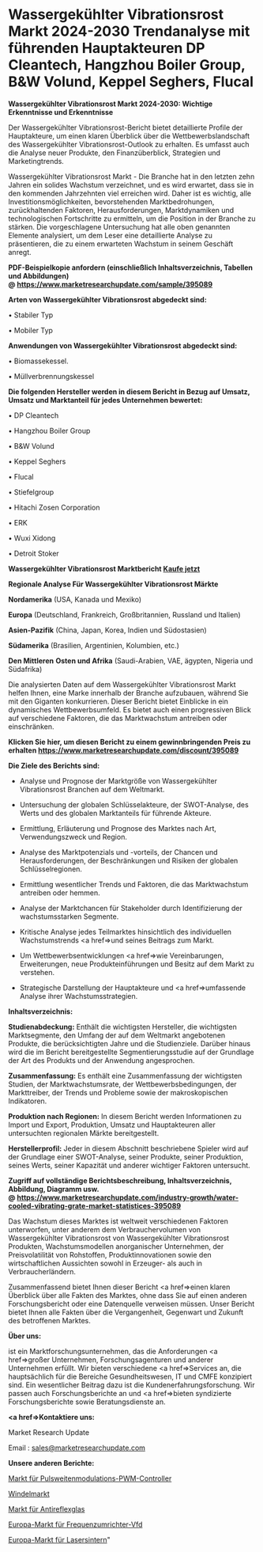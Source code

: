 # Wassergekühlter Vibrationsrost Markt 2024-2030 Trendanalyse mit führenden Hauptakteuren DP Cleantech, Hangzhou Boiler Group, B&W Volund, Keppel Seghers, Flucal

<strong>Wassergekühlter Vibrationsrost Markt 2024-2030: Wichtige Erkenntnisse und Erkenntnisse</strong>

Der Wassergekühlter Vibrationsrost-Bericht bietet detaillierte Profile der Hauptakteure, um einen klaren Überblick über die Wettbewerbslandschaft des Wassergekühlter Vibrationsrost-Outlook zu erhalten. Es umfasst auch die Analyse neuer Produkte, den Finanzüberblick, Strategien und Marketingtrends.

Wassergekühlter Vibrationsrost Markt - Die Branche hat in den letzten zehn Jahren ein solides Wachstum verzeichnet, und es wird erwartet, dass sie in den kommenden Jahrzehnten viel erreichen wird. Daher ist es wichtig, alle Investitionsmöglichkeiten, bevorstehenden Marktbedrohungen, zurückhaltenden Faktoren, Herausforderungen, Marktdynamiken und technologischen Fortschritte zu ermitteln, um die Position in der Branche zu stärken. Die vorgeschlagene Untersuchung hat alle oben genannten Elemente analysiert, um dem Leser eine detaillierte Analyse zu präsentieren, die zu einem erwarteten Wachstum in seinem Geschäft anregt.

<strong><b>PDF-Beispielkopie anfordern (einschließlich Inhaltsverzeichnis, Tabellen und Abbildungen) @ </b></strong><strong><a href=https://www.marketresearchupdate.com/sample/395089><strong>https://www.marketresearchupdate.com/sample/395089</u></a></strong></strong>

<strong>Arten von Wassergekühlter Vibrationsrost abgedeckt sind:</strong>

• Stabiler Typ

• Mobiler Typ

<strong>Anwendungen von Wassergekühlter Vibrationsrost abgedeckt sind:</strong>

• Biomassekessel.

• Müllverbrennungskessel

<strong>Die folgenden Hersteller werden in diesem Bericht in Bezug auf Umsatz, Umsatz und Marktanteil für jedes Unternehmen bewertet:</strong>

• DP Cleantech

• Hangzhou Boiler Group

• B&W Volund

• Keppel Seghers

• Flucal

• Stiefelgroup

• Hitachi Zosen Corporation

• ERK

• Wuxi Xidong

• Detroit Stoker

<strong>Wassergekühlter Vibrationsrost Marktbericht <a href=https://www.marketresearchupdate.com/buynow/395089>Kaufe jetzt</a></strong>

<strong>Regionale Analyse Für Wassergekühlter Vibrationsrost Märkte</strong>

<strong>Nordamerika</strong> (USA, Kanada und Mexiko)

<strong>Europa</strong> (Deutschland, Frankreich, Großbritannien, Russland und Italien)

<strong>Asien-Pazifik</strong> (China, Japan, Korea, Indien und Südostasien)

<strong>Südamerika</strong> (Brasilien, Argentinien, Kolumbien, etc.)

<strong>Den Mittleren</strong> <strong>Osten und Afrika</strong> (Saudi-Arabien, VAE, ägypten, Nigeria und Südafrika)

Die analysierten Daten auf dem Wassergekühlter Vibrationsrost Markt helfen Ihnen, eine Marke innerhalb der Branche aufzubauen, während Sie mit den Giganten konkurrieren. Dieser Bericht bietet Einblicke in ein dynamisches Wettbewerbsumfeld. Es bietet auch einen progressiven Blick auf verschiedene Faktoren, die das Marktwachstum antreiben oder einschränken.

<strong>Klicken Sie hier, um diesen Bericht zu einem gewinnbringenden Preis zu erhalten
</strong><strong><a href=https://www.marketresearchupdate.com/discount/395089>https://www.marketresearchupdate.com/discount/395089</b></u></strong></a>

<strong>Die Ziele des Berichts sind:</strong>

- Analyse und Prognose der Marktgröße von Wassergekühlter Vibrationsrost Branchen auf dem Weltmarkt.

- Untersuchung der globalen Schlüsselakteure, der SWOT-Analyse, des Werts und des globalen Marktanteils für führende Akteure.

- Ermittlung, Erläuterung und Prognose des Marktes nach Art, Verwendungszweck und Region.

- Analyse des Marktpotenzials und -vorteils, der Chancen und Herausforderungen, der Beschränkungen und Risiken der globalen Schlüsselregionen.

- Ermittlung wesentlicher Trends und Faktoren, die das Marktwachstum antreiben oder hemmen.

- Analyse der Marktchancen für Stakeholder durch Identifizierung der wachstumsstarken Segmente.

- Kritische Analyse jedes Teilmarktes hinsichtlich des individuellen Wachstumstrends <a href=>und</a> seines Beitrags zum Markt.

- Um Wettbewerbsentwicklungen <a href=>wie</a> Vereinbarungen, Erweiterungen, neue Produkteinführungen und Besitz auf dem Markt zu verstehen.

- Strategische Darstellung der Hauptakteure und <a href=>umfas</a>sende Analyse ihrer Wachstumsstrategien.

<strong>Inhaltsverzeichnis:</strong>

<strong>Studienabdeckung:</strong> Enthält die wichtigsten Hersteller, die wichtigsten Marktsegmente, den Umfang der auf dem Weltmarkt angebotenen Produkte, die berücksichtigten Jahre und die Studienziele. Darüber hinaus wird die im Bericht bereitgestellte Segmentierungsstudie auf der Grundlage der Art des Produkts und der Anwendung angesprochen.

<strong>Zusammenfassung:</strong> Es enthält eine Zusammenfassung der wichtigsten Studien, der Marktwachstumsrate, der Wettbewerbsbedingungen, der Markttreiber, der Trends und Probleme sowie der makroskopischen Indikatoren.

<strong>Produktion nach Regionen:</strong> In diesem Bericht werden Informationen zu Import und Export, Produktion, Umsatz und Hauptakteuren aller untersuchten regionalen Märkte bereitgestellt.

<strong>Herstellerprofil:</strong> Jeder in diesem Abschnitt beschriebene Spieler wird auf der Grundlage einer SWOT-Analyse, seiner Produkte, seiner Produktion, seines Werts, seiner Kapazität und anderer wichtiger Faktoren untersucht.

<strong><b>Zugriff auf vollständige Berichtsbeschreibung, Inhaltsverzeichnis, Abbildung, Diagramm usw. @ </b></strong><strong><a href=https://www.marketresearchupdate.com/industry-growth/water-cooled-vibrating-grate-market-statistices-395089>https://www.marketresearchupdate.com/industry-growth/water-cooled-vibrating-grate-market-statistices-395089</a></strong>

Das Wachstum dieses Marktes ist weltweit verschiedenen Faktoren unterworfen, unter anderem dem Verbrauchervolumen von Wassergekühlter Vibrationsrost von Wassergekühlter Vibrationsrost Produkten, Wachstumsmodellen anorganischer Unternehmen, der Preisvolatilität von Rohstoffen, Produktinnovationen sowie den wirtschaftlichen Aussichten sowohl in Erzeuger- als auch in Verbraucherländern.

Zusammenfassend bietet Ihnen dieser Bericht <a href=>einen</a> klaren Überblick über alle Fakten des Marktes, ohne dass Sie auf einen anderen Forschungsbericht oder eine Datenquelle verweisen müssen. Unser Bericht bietet Ihnen alle Fakten über die Vergangenheit, Gegenwart und Zukunft des betroffenen Marktes.

<strong>Über uns:</strong>

 ist ein Marktforschungsunternehmen, das die Anforderungen <a href=>großer</a> Unternehmen, Forschungsagenturen und anderer Unternehmen erfüllt. Wir bieten verschiedene <a href=>Services</a> an, die hauptsächlich für die Bereiche Gesundheitswesen, IT und CMFE konzipiert sind. Ein wesentlicher Beitrag dazu ist die Kundenerfahrungsforschung. Wir passen auch Forschungsberichte an und <a href=>bieten</a> syndizierte Forschungsberichte sowie Beratungsdienste an.

<strong><a href=>Kontaktiere uns:</a></strong>

Market Research Update

Email : sales@marketresearchupdate.com

<strong>Unsere anderen Berichte:</strong>

<a href=https://www.linkedin.com/pulse/pulse-width-modulation-pwm-controllers-market-opportunities>Markt für Pulsweitenmodulations-PWM-Controller</a>

<a href=https://www.linkedin.com/pulse/diaper-market-size-analysis-leading-manufacturers-application>Windelmarkt</a>

<a href=https://www.linkedin.com/pulse/anti-reflective-glass-market-size-emerging>Markt für Antireflexglas</a>

<a href=https://www.linkedin.com/pulse/europe-variable-frequency-driver-vfd-market-2023-new-comprehensive>Europa-Markt für Frequenzumrichter-Vfd</a>

<a href=https://www.linkedin.com/pulse/europe-laser-sintering-market-size-analysis>Europa-Markt für Lasersintern</a>"
